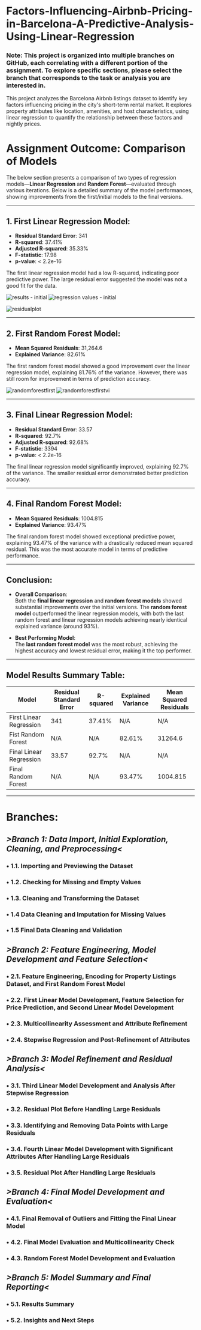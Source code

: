 # Factors-Influencing-Airbnb-Pricing-in-Barcelona-A-Predictive-Analysis-Using-Linear-Regression
### Note: This project is organized into multiple branches on GitHub, each correlating with a different portion of the assignment. To explore specific sections, please select the branch that corresponds to the task or analysis you are interested in. 

This project analyzes the Barcelona Airbnb listings dataset to identify key factors influencing pricing in the city's short-term rental market. It explores property attributes like location, amenities, and host characteristics, using linear regression to quantify the relationship between these factors and nightly prices.

# Assignment Outcome: Comparison of Models
The below section presents a comparison of two types of regression models—**Linear Regression** and **Random Forest**—evaluated through various iterations. Below is a detailed summary of the model performances, showing improvements from the first/initial models to the final versions.

---

## 1. **First Linear Regression Model**:
   - **Residual Standard Error**: 341  
   - **R-squared**: 37.41%  
   - **Adjusted R-squared**: 35.33%  
   - **F-statistic**: 17.98  
   - **p-value**: < 2.2e-16

   The first linear regression model had a low R-squared, indicating poor predictive power. The large residual error suggested the model was not a good fit for the data.

![results - initial](https://github.com/user-attachments/assets/9a034494-f891-42d2-a9de-0a92b12e8094)
![regression values - initial](https://github.com/user-attachments/assets/dd3d9a11-2dab-4a52-98c8-3819f9d34ad6)

![residualplot](https://github.com/user-attachments/assets/5d68181e-f06f-474a-88fe-2deba2b11de7)

---

## 2. **First Random Forest Model**:
   - **Mean Squared Residuals**: 31,264.6  
   - **Explained Variance**: 82.61%

   The first random forest model showed a good improvement over the linear regression model, explaining 81.76% of the variance. However, there was still room for improvement in terms of prediction accuracy.

![randomforestfirst](https://github.com/user-attachments/assets/38e7f4d8-af2d-4750-9061-6d6ff634060f)
![randomforestfirstvi](https://github.com/user-attachments/assets/0cc4bc46-fa9c-4f0e-933f-391b73d15a75)

---

## 3. **Final Linear Regression Model**:
   - **Residual Standard Error**: 33.57  
   - **R-squared**: 92.7%  
   - **Adjusted R-squared**: 92.68%  
   - **F-statistic**: 3394  
   - **p-value**: < 2.2e-16

   The final linear regression model significantly improved, explaining 92.7% of the variance. The smaller residual error demonstrated better prediction accuracy.

---

## 4. **Final Random Forest Model**:
   - **Mean Squared Residuals**: 1004.815  
   - **Explained Variance**: 93.47%

   The final random forest model showed exceptional predictive power, explaining 93.47% of the variance with a drastically reduced mean squared residual. This was the most accurate model in terms of predictive performance.

---

## **Conclusion**:

- **Overall Comparison**:  
   Both the **final linear regression** and **random forest models** showed substantial improvements over the initial versions. The **random forest model** outperformed the linear regression models, with both the last random forest and linear regression models achieving nearly identical explained variance (around 93%).

- **Best Performing Model**:  
   The **last random forest model** was the most robust, achieving the highest accuracy and lowest residual error, making it the top performer.

---

## **Model Results Summary Table**:

| Model                    | Residual Standard Error | R-squared | Explained Variance | Mean Squared Residuals |
|--------------------------|-------------------------|-----------|---------------------|------------------------|
| First Linear Regression     | 341                     | 37.41%    | N/A                 | N/A                    |
| Fist Random Forest         | N/A                     | N/A       | 82.61%              | 31264.6               |
| Final Linear Regression    | 33.57                   | 92.7%     | N/A                 | N/A                    |
| Final Random Forest        | N/A                     | N/A       | 93.47%              | 1004.815               |

---

# Branches: 
## *>Branch 1: Data Import, Initial Exploration, Cleaning, and Preprocessing<*
### •	1.1. Importing and Previewing the Dataset
### •	1.2. Checking for Missing and Empty Values
### •	1.3. Cleaning and Transforming the Dataset
### •	1.4  Data Cleaning and Imputation for Missing Values
### •	1.5 Final Data Cleaning and Validation

## *>Branch 2: Feature Engineering, Model Development and Feature Selection<*
### •	2.1. Feature Engineering, Encoding for Property Listings Dataset, and First Random Forest Model
### •	2.2. First Linear Model Development, Feature Selection for Price Prediction, and Second Linear Model Development
### •	2.3. Multicollinearity Assessment and Attribute Refinement
### •	2.4. Stepwise Regression and Post-Refinement of Attributes

## *>Branch 3: Model Refinement and Residual Analysis<*
### •	3.1. Third Linear Model Development and Analysis After Stepwise Regression
### •	3.2. Residual Plot Before Handling Large Residuals
### •	3.3. Identifying and Removing Data Points with Large Residuals
### •	3.4. Fourth Linear Model Development with Significant Attributes After Handling Large Residuals
### •	3.5. Residual Plot After Handling Large Residuals


## *>Branch 4: Final Model Development and Evaluation<*
### •	4.1. Final Removal of Outliers and Fitting the Final Linear Model
### •	4.2. Final Model Evaluation and Multicollinearity Check
### •	4.3. Random Forest Model Development and Evaluation

## *>Branch 5: Model Summary and Final Reporting<*
### •	5.1. Results Summary
### •	5.2. Insights and Next Steps


